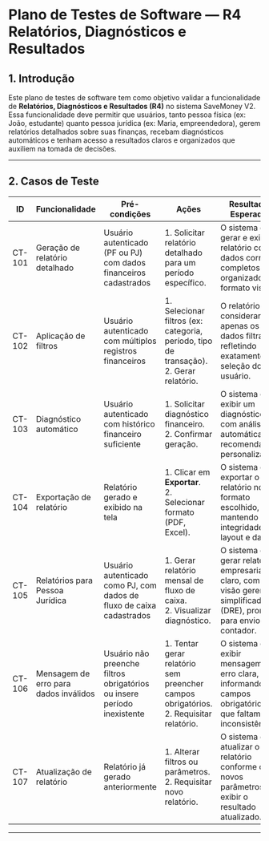 # Plano de Testes de Software — R4 Relatórios, Diagnósticos e Resultados

## 1. Introdução
Este plano de testes de software tem como objetivo validar a funcionalidade de **Relatórios, Diagnósticos e Resultados (R4)** no sistema SaveMoney V2.  
Essa funcionalidade deve permitir que usuários, tanto pessoa física (ex: João, estudante) quanto pessoa jurídica (ex: Maria, empreendedora), gerem relatórios detalhados sobre suas finanças, recebam diagnósticos automáticos e tenham acesso a resultados claros e organizados que auxiliem na tomada de decisões.

---

## 2. Casos de Teste

| ID     | Funcionalidade                        | Pré-condições                                                                 | Ações                                                                                  | Resultados Esperados                                                                                   |
| ------ | ------------------------------------- | ------------------------------------------------------------------------------ | -------------------------------------------------------------------------------------- | ------------------------------------------------------------------------------------------------------ |
| CT-101 | Geração de relatório detalhado        | Usuário autenticado (PF ou PJ) com dados financeiros cadastrados               | 1. Solicitar relatório detalhado para um período específico.                           | O sistema deve gerar e exibir o relatório com dados corretos, completos e organizados em formato visual.|
| CT-102 | Aplicação de filtros                  | Usuário autenticado com múltiplos registros financeiros                        | 1. Selecionar filtros (ex: categoria, período, tipo de transação).<br>2. Gerar relatório. | O relatório deve considerar apenas os dados filtrados, refletindo exatamente a seleção do usuário.     |
| CT-103 | Diagnóstico automático                | Usuário autenticado com histórico financeiro suficiente                        | 1. Solicitar diagnóstico financeiro.<br>2. Confirmar geração.                         | O sistema deve exibir um diagnóstico com análises automáticas e recomendações personalizadas.           |
| CT-104 | Exportação de relatório               | Relatório gerado e exibido na tela                                             | 1. Clicar em **Exportar**.<br>2. Selecionar formato (PDF, Excel).                     | O sistema deve exportar o relatório no formato escolhido, mantendo integridade, layout e dados.        |
| CT-105 | Relatórios para Pessoa Jurídica       | Usuário autenticado como PJ, com dados de fluxo de caixa cadastrados           | 1. Gerar relatório mensal de fluxo de caixa.<br>2. Visualizar diagnóstico.             | O sistema deve gerar relatório empresarial claro, com visão gerencial simplificada (DRE), pronto para envio a contador. |
| CT-106 | Mensagem de erro para dados inválidos | Usuário não preenche filtros obrigatórios ou insere período inexistente        | 1. Tentar gerar relatório sem preencher campos obrigatórios.<br>2. Requisitar relatório. | O sistema deve exibir mensagem de erro clara, informando os campos obrigatórios que faltam ou inconsistências. |
| CT-107 | Atualização de relatório              | Relatório já gerado anteriormente                                              | 1. Alterar filtros ou parâmetros.<br>2. Requisitar novo relatório.                     | O sistema deve atualizar o relatório conforme os novos parâmetros e exibir o resultado atualizado.      |

---
